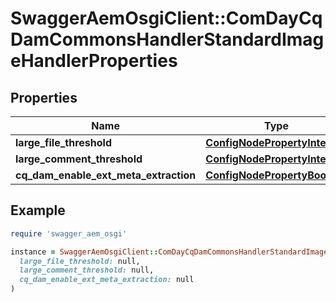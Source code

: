 # SwaggerAemOsgiClient::ComDayCqDamCommonsHandlerStandardImageHandlerProperties

## Properties

| Name | Type | Description | Notes |
| ---- | ---- | ----------- | ----- |
| **large_file_threshold** | [**ConfigNodePropertyInteger**](ConfigNodePropertyInteger.md) |  | [optional] |
| **large_comment_threshold** | [**ConfigNodePropertyInteger**](ConfigNodePropertyInteger.md) |  | [optional] |
| **cq_dam_enable_ext_meta_extraction** | [**ConfigNodePropertyBoolean**](ConfigNodePropertyBoolean.md) |  | [optional] |

## Example

```ruby
require 'swagger_aem_osgi'

instance = SwaggerAemOsgiClient::ComDayCqDamCommonsHandlerStandardImageHandlerProperties.new(
  large_file_threshold: null,
  large_comment_threshold: null,
  cq_dam_enable_ext_meta_extraction: null
)
```

